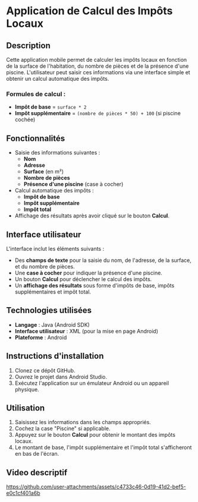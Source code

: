 # Application de Calcul des Impôts Locaux

## Description
Cette application mobile permet de calculer les impôts locaux en fonction de la surface de l'habitation, du nombre de pièces et de la présence d'une piscine. L'utilisateur peut saisir ces informations via une interface simple et obtenir un calcul automatique des impôts.

### Formules de calcul :
- **Impôt de base** = `surface * 2`
- **Impôt supplémentaire** = `(nombre de pièces * 50) + 100` (si piscine cochée)

## Fonctionnalités
- Saisie des informations suivantes :
  - **Nom**
  - **Adresse**
  - **Surface** (en m²)
  - **Nombre de pièces**
  - **Présence d'une piscine** (case à cocher)
- Calcul automatique des impôts :
  - **Impôt de base**
  - **Impôt supplémentaire**
  - **Impôt total**
- Affichage des résultats après avoir cliqué sur le bouton **Calcul**.

## Interface utilisateur
L'interface inclut les éléments suivants :
- Des **champs de texte** pour la saisie du nom, de l'adresse, de la surface, et du nombre de pièces.
- Une **case à cocher** pour indiquer la présence d'une piscine.
- Un bouton **Calcul** pour déclencher le calcul des impôts.
- Un **affichage des résultats** sous forme d'impôts de base, impôts supplémentaires et impôt total.


## Technologies utilisées
- **Langage** : Java (Android SDK)
- **Interface utilisateur** : XML (pour la mise en page Android)
- **Plateforme** : Android

## Instructions d'installation
1. Clonez ce dépôt GitHub.
2. Ouvrez le projet dans Android Studio.
3. Exécutez l'application sur un émulateur Android ou un appareil physique.

## Utilisation
1. Saisissez les informations dans les champs appropriés.
2. Cochez la case "Piscine" si applicable.
3. Appuyez sur le bouton **Calcul** pour obtenir le montant des impôts locaux.
4. Le montant de base, l'impôt supplémentaire et l'impôt total s'afficheront en bas de l'écran.

## Video descriptif
https://github.com/user-attachments/assets/c4733c46-0d19-41d2-bef5-e0c1cf401a6b
